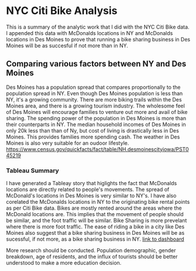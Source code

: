 # NYC Citi Bike Analysis 
This is a summary of the analytic work that I did with the NYC Citi Bike data. I appended this data with McDonalds locations in NY and McDonalds locations in Des Moines to prove that running
a bike sharing business in Des Moines will be as succesful if not more than in NY. 
## Comparing various factors between NY and Des Moines
Des Moines has a population spread that compares proportionally to the population spread in NY. Even though Des Moines population is less than NY, it's a growing community. There are more biking trails within the Des Moines area, and there is a growing tourism industry. The wholesome feel of Des Moines will encourage families to venture out more and avail of bike sharing. The spending power of the population in Des Moines is more than their counterparts in NY. The median household incomes of Des Moines in only 20k less than than of Ny, but cost of living is drastically less in Des Moines. This provides families more spending cash. The weather in Des Moines is also very suitable for an oudoor lifestyle. 
https://www.census.gov/quickfacts/fact/table/NH,desmoinescityiowa/PST045219
### Tableau Summary
I have generated a Tableay story that higlights the fact that McDonalds locations are directly related to people's movements. The spread of McDonald's locations in Des Moines is very similar to NY's. I have also corelated the McDonalds locations in NY to the originating bike rental points as per Citi Bike data. Bikes are mostly rented around the areas where the McDonald locations are.  This implies that the movement of people should be similar, and the foot traffic will be similar. Bike Sharing is more prevelant where there is more foot traffic. The ease of riding a bike in a city like Des Moines also suggest that a bike sharing business in Des Moines will be as sucessful, if not more, as a bike sharing business in NY. 
[link to dashboard](https://public.tableau.com/profile/rachana.jolin#!/vizhome/Module14BikeSharing/Mod14ChallengeStory?publish=yes)

More research should be conducted. Population demographic, gender breakdown, age of residents, and the influx of tourists should be better understood to make a more education decision. 

